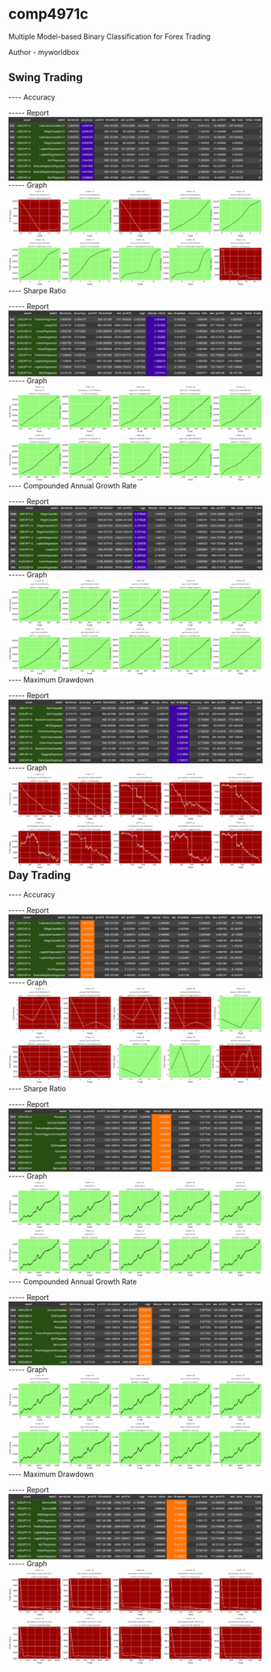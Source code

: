 # comp4971c

Multiple Model-based Binary Classification for Forex Trading

Author - myworldbox

## Swing Trading

---- Accuracy

----- Report
<img src="./image/swing_trading/swing_accuracy_report.png" align="left">

----- Graph
<img src="./image/swing_trading/swing_accuracy_graph.png" align="left">

---- Sharpe Ratio

----- Report
<img src="./image/swing_trading/swing_ss_report.png" align="left">

----- Graph
<img src="./image/swing_trading/swing_ss_graph.png" align="left">

---- Compounded Annual Growth Rate

----- Report
<img src="./image/swing_trading/swing_cagr_report.png" align="left">

----- Graph
<img src="./image/swing_trading/swing_cagr_graph.png" align="left">

---- Maximum Drawdown

----- Report
<img src="./image/swing_trading/swing_mdd_report.png" align="left">

----- Graph
<img src="./image/swing_trading/swing_mdd_graph.png" align="left">

## Day Trading

---- Accuracy

----- Report
<img src="./image/day_trading/day_accuracy_report.png" align="left">

----- Graph
<img src="./image/day_trading/day_accuracy_graph.png" align="left">

---- Sharpe Ratio

----- Report
<img src="./image/day_trading/day_ss_report.png" align="left">

----- Graph
<img src="./image/day_trading/day_ss_graph.png" align="left">

---- Compounded Annual Growth Rate

----- Report
<img src="./image/day_trading/day_cagr_report.png" align="left">

----- Graph
<img src="./image/day_trading/day_cagr_graph.png" align="left">

---- Maximum Drawdown

----- Report
<img src="./image/day_trading/day_mdd_report.png" align="left">

----- Graph
<img src="./image/day_trading/day_mdd_graph.png" align="left">